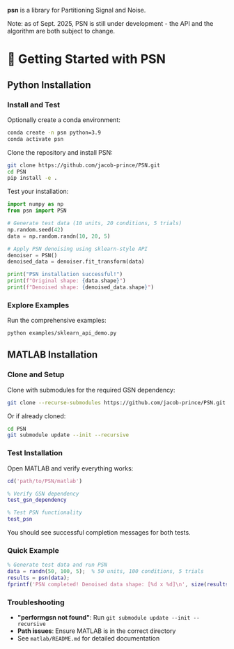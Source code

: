 **psn** is a library for Partitioning Signal and Noise. 

Note: as of Sept. 2025, PSN is still under development - the API and the algorithm are both subject to change.

# 🚀 Getting Started with PSN

## Python Installation

### Install and Test

Optionally create a conda environment:

```bash
conda create -n psn python=3.9
conda activate psn
```

Clone the repository and install PSN:

```bash
git clone https://github.com/jacob-prince/PSN.git
cd PSN
pip install -e .
```

Test your installation:

```python
import numpy as np
from psn import PSN

# Generate test data (10 units, 20 conditions, 5 trials)
np.random.seed(42)
data = np.random.randn(10, 20, 5)

# Apply PSN denoising using sklearn-style API
denoiser = PSN()
denoised_data = denoiser.fit_transform(data)

print("PSN installation successful!")
print(f"Original shape: {data.shape}")
print(f"Denoised shape: {denoised_data.shape}")
```

### Explore Examples

Run the comprehensive examples:

```bash
python examples/sklearn_api_demo.py
```

## MATLAB Installation

### Clone and Setup

Clone with submodules for the required GSN dependency:

```bash
git clone --recurse-submodules https://github.com/jacob-prince/PSN.git
```

Or if already cloned:
```bash
cd PSN
git submodule update --init --recursive
```

### Test Installation

Open MATLAB and verify everything works:

```matlab
cd('path/to/PSN/matlab')

% Verify GSN dependency
test_gsn_dependency

% Test PSN functionality  
test_psn
```

You should see successful completion messages for both tests.

### Quick Example

```matlab
% Generate test data and run PSN
data = randn(50, 100, 5);  % 50 units, 100 conditions, 5 trials
results = psn(data);
fprintf('PSN completed! Denoised data shape: [%d x %d]\n', size(results.denoiseddata));
```

### Troubleshooting

- **"performgsn not found"**: Run `git submodule update --init --recursive`
- **Path issues**: Ensure MATLAB is in the correct directory
- See `matlab/README.md` for detailed documentation
